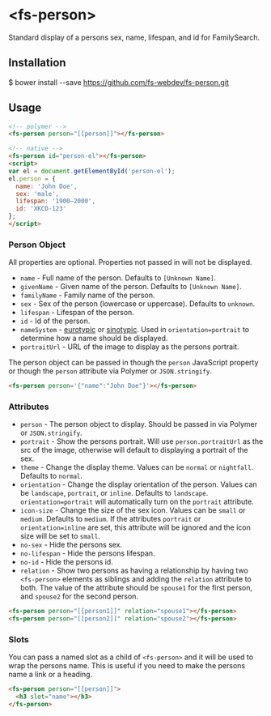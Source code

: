 # \<fs-person\>

Standard display of a persons sex, name, lifespan, and id for FamilySearch.

## Installation

$ bower install --save https://github.com/fs-webdev/fs-person.git

## Usage

```html
<!-- polymer -->
<fs-person person="[[person]]"></fs-person>

<!-- native -->
<fs-person id="person-el"></fs-person>
<script>
var el = document.getElementById('person-el');
el.person = {
  name: 'John Doe',
  sex: 'male',
  lifespan: '1900–2000',
  id: 'XKCD-123'
};
</script>
```

### Person Object

All properties are optional. Properties not passed in will not be displayed.

* `name` - Full name of the person. Defaults to `[Unknown Name]`.
* `givenName` - Given name of the person. Defaults to `[Unknown Name]`.
* `familyName` - Family name of the person.
* `sex` - Sex of the person (lowercase or uppercase). Defaults to `unknown`.
* `lifespan` - Lifespan of the person.
* `id` - Id of the person.
* `nameSystem` -  [eurotypic](http://bdespain.org/S&L/angs/glos/ngs-euro.htm) or [sinotypic](http://bdespain.org/S&L/angs/glos/ngs-sino.htm). Used in `orientation=portrait` to determine how a name should be displayed.
* `portraitUrl` - URL of the image to display as the persons portrait.

The person object can be passed in though the `person` JavaScript property or though the `person` attribute via Polymer or `JSON.stringify`.

```html
<fs-person person='{"name":"John Doe"}'></fs-person>
```

### Attributes

* `person` - The person object to display. Should be passed in via Polymer or `JSON.stringify`.
* `portrait` - Show the persons portrait. Will use `person.portraitUrl` as the src of the image, otherwise will default to displaying a portrait of the sex.
* `theme` - Change the display theme. Values can be `normal` or `nightfall`. Defaults to `normal`.
* `orientation` - Change the display orientation of the person. Values can be `landscape`, `portrait`, or `inline`. Defaults to `landscape`. `orientation=portrait` will automatically turn on the `portrait` attribute.
* `icon-size` - Change the size of the sex icon. Values can be `small` or `medium`. Defaults to `medium`. If the attributes `portrait` or `orientation=inline` are set, this attribute will be ignored and the icon size will be set to `small`.
* `no-sex` - Hide the persons sex.
* `no-lifespan` - Hide the persons lifespan.
* `no-id` - Hide the persons id.
* `relation` - Show two persons as having a relationship by having two `<fs-person>` elements as siblings and adding the `relation` attribute to both. The value of the attribute should be `spouse1` for the first person, and `spouse2` for the second person.

```html
<fs-person person="[[person1]]" relation="spouse1"></fs-person>
<fs-person person="[[person2]]" relation="spouse2"></fs-person>
```

### Slots

You can pass a named slot as a child of `<fs-person>` and it will be used to wrap the persons name. This is useful if you need to make the persons name a link or a heading.

```html
<fs-person person="[[person]]">
  <h3 slot="name"></h3>
</fs-person>
```